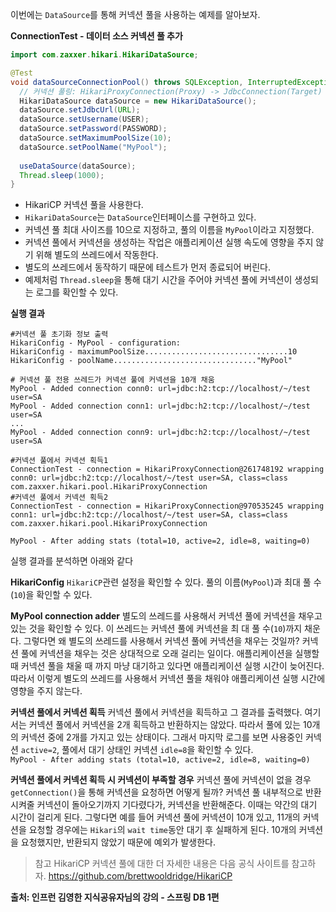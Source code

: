 이번에는 `DataSource`를 통해 커넥션 풀을 사용하는 예제를 알아보자.

__ConnectionTest - 데이터 소스 커넥션 풀 추가__
```java
import com.zaxxer.hikari.HikariDataSource;

@Test  
void dataSourceConnectionPool() throws SQLException, InterruptedException {  
  // 커넥션 풀링: HikariProxyConnection(Proxy) -> JdbcConnection(Target)  
  HikariDataSource dataSource = new HikariDataSource();  
  dataSource.setJdbcUrl(URL);  
  dataSource.setUsername(USER);  
  dataSource.setPassword(PASSWORD);  
  dataSource.setMaximumPoolSize(10);  
  dataSource.setPoolName("MyPool");  
    
  useDataSource(dataSource);  
  Thread.sleep(1000);  
}
```

- HikariCP 커넥션 풀을 사용한다.
- `HikariDataSource`는 `DataSource`인터페이스를 구현하고 있다.
- 커넥션 풀 최대 사이즈를 10으로 지정하고, 풀의 이름을 `MyPool`이라고 지정했다.
- 커넥션 풀에서 커넥션을 생성하는 작업은 애플리케이션 실행 속도에 영향을 주지 않기 위해 별도의 쓰레드에서 작동한다.
- 별도의 쓰레드에서 동작하기 때문에 테스트가 먼저 종료되어 버린다.
- 예제처럼 `Thread.sleep`을 통해 대기 시간을 주어야 커넥션 풀에 커넥션이 생성되는 로그를 확인할 수 있다.

__실행 결과__
```
#커넥션 풀 초기화 정보 출력  
HikariConfig - MyPool - configuration:  
HikariConfig - maximumPoolSize................................10
HikariConfig - poolName................................"MyPool"

# 커넥션 풀 전용 쓰레드가 커넥션 풀에 커넥션을 10개 채움
MyPool - Added connection conn0: url=jdbc:h2:tcp://localhost/~/test user=SA
MyPool - Added connection conn1: url=jdbc:h2:tcp://localhost/~/test user=SA
...
MyPool - Added connection conn9: url=jdbc:h2:tcp://localhost/~/test user=SA

#커넥션 풀에서 커넥션 획득1  
ConnectionTest - connection = HikariProxyConnection@261748192 wrapping conn0: url=jdbc:h2:tcp://localhost/~/test user=SA, class=class com.zaxxer.hikari.pool.HikariProxyConnection  
#커넥션 풀에서 커넥션 획득2  
ConnectionTest - connection = HikariProxyConnection@970535245 wrapping conn1: url=jdbc:h2:tcp://localhost/~/test user=SA, class=class com.zaxxer.hikari.pool.HikariProxyConnection

MyPool - After adding stats (total=10, active=2, idle=8, waiting=0)
```

실행 결과를 분석하면 아래와 같다

__HikariConfig__
`HikariCP`관련 설정을 확인할 수 있다. 풀의 이름(`MyPool`)과 최대 풀 수(`10`)을 확인할 수 있다.

__MyPool connection adder__
별도의 쓰레드를 사용해서 커넥션 풀에 커넥션을 채우고 있는 것을 확인할 수 있다. 이 쓰레드는 커넥션 풀에 커넥션을 최 대 풀 수(`10`)까지 채운다.
그렇다면 왜 별도의 쓰레드를 사용해서 커넥션 풀에 커넥션을 채우는 것일까?
커넥션 풀에 커넥션을 채우는 것은 상대적으로 오래 걸리는 일이다. 애플리케이션을 실행할 때 커넥션 풀을 채울 때 까지 마냥 대기하고 있다면 애플리케이션 실행 시간이 늦어진다.
따라서 이렇게 별도의 쓰레드를 사용해서 커넥션 풀을 채워야 애플리케이션 실행 시간에 영향을 주지 않는다.

__커넥션 풀에서 커넥션 획득__
커넥션 풀에서 커넥션을 획득하고 그 결과를 출력했다.
여기서는 커넥션 풀에서 커넥션을 2개 획득하고 반환하지는 않았다. 따라서 풀에 있는 10개의 커넥션 중에 2개를 가지고 있는 상태이다. 그래서 마지막 로그를 보면 사용중인 커넥션 `active=2`, 풀에서 대기 상태인 커넥션 `idle=8`을 확인할 수 있다.  
`MyPool - After adding stats (total=10, active=2, idle=8, waiting=0)`

__커넥션 풀에서 커넥션 획득 시 커넥션이 부족할 경우__
커넥션 풀에 커넥션이 없을 경우 `getConnection()`을 통해 커넥션을 요청하면 어떻게 될까?
커넥션 풀 내부적으로 반환 시켜줄 커넥션이 돌아오기까지 기다렸다가, 커넥션을 반환해준다. 이때는 약간의 대기 시간이 걸리게 된다.
그렇다면 예를 들어 커넥션 풀에 커넥션이 10개 있고, 11개의 커넥션을 요청할 경우에는 `Hikari`의 `wait time`동안 대기 후 실패하게 된다.
10개의 커넥션을 요청했지만, 반환되지 않았기 때문에 예외가 발생한다.


> 참고
> HikariCP 커넥션 풀에 대한 더 자세한 내용은 다음 공식 사이트를 참고하자.
> https://github.com/brettwooldridge/HikariCP


__출처: 인프런 김영한 지식공유자님의 강의 - 스프링 DB 1편__